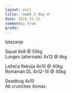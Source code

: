 ```yaml
---
layout: post
title: "week 2 day 4"
date: 2016-12-22
comments: true
grade:
---
```


Istezanje

Squat 8x8 @ 55kg  
Lunges (alternate) 4x12 @ 6kg  

Ležeća fleksija 8x10 @ 40kg  
Romanian DL 4x12-14 @ 45kg  

Deadbug 4x10  
Ab crunches 4xmax.  
